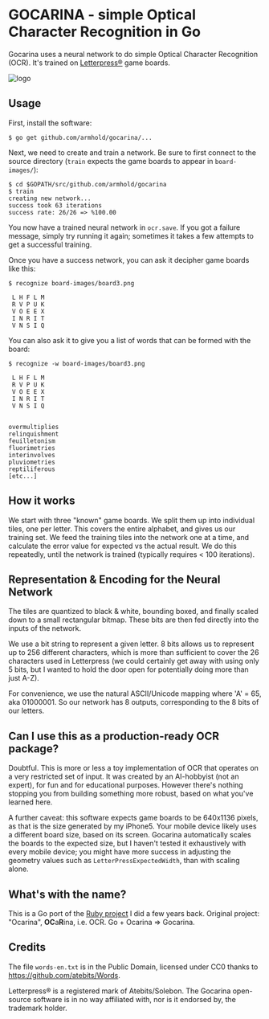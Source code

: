 # GOCARINA - simple Optical Character Recognition in Go

Gocarina uses a neural network to do simple Optical Character Recognition (OCR).
It's trained on [Letterpress®](http://www.atebits.com/letterpress) game boards.

![logo](https://github.com/armhold/gocarina/blob/master/gocarina-logo.png "gocarina Logo")


## Usage

First, install the software:

`$ go get github.com/armhold/gocarina/...`

Next, we need to create and train a network. Be sure to first connect to the source directory
(`train` expects the game boards to appear in `board-images/`):

```
$ cd $GOPATH/src/github.com/armhold/gocarina
$ train
creating new network...
success took 63 iterations
success rate: 26/26 => %100.00
```

You now have a trained neural network in `ocr.save`. If you got a failure message, simply try running it again;
sometimes it takes a few attempts to get a successful training.

Once you have a success network, you can ask it decipher game boards like this:

`$ recognize board-images/board3.png`
```
 L H F L M
 R V P U K
 V O E E X
 I N R I T
 V N S I Q
```

You can also ask it to give you a list of words that can be formed with the board:

`$ recognize -w board-images/board3.png`
```
 L H F L M
 R V P U K
 V O E E X
 I N R I T
 V N S I Q


overmultiplies
relinquishment
feuilletonism
fluorimetries
interinvolves
pluviometries
reptiliferous
[etc...]
```


## How it works

We start with three "known" game boards. We split them up into individual tiles, one per letter.
This covers the entire alphabet, and gives us our training set. We feed the training tiles into the network
one at a time, and calculate the error value for expected vs the actual result. We do this repeatedly,
until the network is trained (typically requires < 100 iterations).


## Representation & Encoding for the Neural Network

The tiles are quantized to black & white, bounding boxed, and finally scaled down to a small rectangular bitmap.
These bits are then fed directly into the inputs of the network.

We use a bit string to represent a given letter. 8 bits allows us to represent up to 256 different characters,
which is more than sufficient to cover the 26 characters used in Letterpress (we could certainly get away
with using only 5 bits, but I wanted to hold the door open for potentially doing more than just A-Z).

For convenience, we use the natural ASCII/Unicode mapping where 'A' = 65, aka 01000001. So our network has 8
outputs, corresponding to the 8 bits of our letters.


## Can I use this as a production-ready OCR package?

Doubtful. This is more or less a toy implementation of OCR that operates on a very restricted set of input.
It was created by an AI-hobbyist (not an expert), for fun and for educational purposes. However there's nothing
stopping you from building something more robust, based on what you've learned here.

A further caveat: this software expects game boards to be 640x1136 pixels, as that is the size generated by
my iPhone5. Your mobile device likely uses a different board size, based on its screen. Gocarina automatically
scales the boards to the expected size, but I haven't tested it exhaustively with every mobile device; you might
have more success in adjusting the geometry values such as `LetterPressExpectedWidth`, than with scaling alone.


## What's with the name?

This is a Go port of the [Ruby project](https://github.com/armhold/ocarina) I did a few years back.
Original project: "Ocarina", **OC**a**R**ina, i.e. OCR. Go + Ocarina => Gocarina.


## Credits

The file `words-en.txt` is in the Public Domain, licensed under CC0 thanks to https://github.com/atebits/Words.

Letterpress® is a registered mark of Atebits/Solebon. The Gocarina open-source software is in no way
affiliated with, nor is it endorsed by, the trademark holder.
